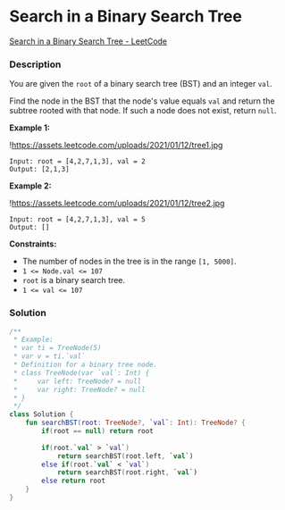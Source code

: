 # Search in a Binary Search Tree

[Search in a Binary Search Tree - LeetCode](https://leetcode.com/problems/search-in-a-binary-search-tree/description/?envType=study-plan-v2&envId=leetcode-75)

### Description

You are given the `root` of a binary search tree (BST) and an integer `val`.

Find the node in the BST that the node's value equals `val` and return the subtree rooted with that node. If such a node does not exist, return `null`.

**Example 1:**

!https://assets.leetcode.com/uploads/2021/01/12/tree1.jpg

```
Input: root = [4,2,7,1,3], val = 2
Output: [2,1,3]
```

**Example 2:**

!https://assets.leetcode.com/uploads/2021/01/12/tree2.jpg

```
Input: root = [4,2,7,1,3], val = 5
Output: []
```

**Constraints:**

- The number of nodes in the tree is in the range `[1, 5000]`.
- `1 <= Node.val <= 107`
- `root` is a binary search tree.
- `1 <= val <= 107`

### Solution

```kotlin
/**
 * Example:
 * var ti = TreeNode(5)
 * var v = ti.`val`
 * Definition for a binary tree node.
 * class TreeNode(var `val`: Int) {
 *     var left: TreeNode? = null
 *     var right: TreeNode? = null
 * }
 */
class Solution {
    fun searchBST(root: TreeNode?, `val`: Int): TreeNode? {
        if(root == null) return root
        
        if(root.`val` > `val`)
            return searchBST(root.left, `val`)
        else if(root.`val` < `val`)
            return searchBST(root.right, `val`)
        else return root
    }
}
```